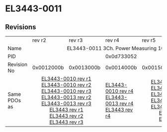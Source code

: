 # EL3443-0011

## Revisions
<table>
<tr>
<td></td>
<td>rev r2</td>
<td>rev r3</td>
<td>rev r4</td>
<td>rev r5</td>
<td>rev r6</td>
</tr>
<tr>
<td>Name</td>
<td colspan=5 align="center">EL3443-0011 3Ch. Power Measuring 100mA</td>
</tr>
<tr>
<td>PID</td>
<td colspan=5 align="center">0x0d733052</td>
</tr>
<tr>
<td>Revision No</td>
<td>0x0012000b</td>
<td>0x0013000b</td>
<td>0x0014000b</td>
<td>0x0015000b</td>
<td>0x0016000b</td>
</tr>
<tr>
<td>Same PDOs as</td>
<td colspan=2 align="center"><a href="EL3443-0010.md">EL3443-0010 rev r1</a><br/><a href="EL3443-0010.md">EL3443-0010 rev r2</a><br/><a href="EL3443-0010.md">EL3443-0010 rev r3</a><br/><a href="EL3443-0013.md">EL3443-0013 rev r2</a><br/><a href="EL3443-0013.md">EL3443-0013 rev r3</a><br/><a href="EL3443.md">EL3443 rev r1</a><br/><a href="EL3443.md">EL3443 rev r2</a><br/><a href="EL3443.md">EL3443 rev r3</a></td>
<td><a href="EL3443-0010.md">EL3443-0010 rev r4</a><br/><a href="EL3443-0013.md">EL3443-0013 rev r4</a><br/><a href="EL3443.md">EL3443 rev r4</a></td>
<td colspan=2 align="center"><a href="EL3443-0010.md">EL3443-0010 rev r5</a><br/><a href="EL3443-0010.md">EL3443-0010 rev r6</a><br/><a href="EL3443-0013.md">EL3443-0013 rev r5</a><br/><a href="EL3443-0013.md">EL3443-0013 rev r6</a><br/><a href="EL3443-0020.md">EL3443-0020 rev r6</a><br/><a href="EL3443.md">EL3443 rev r5</a><br/><a href="EL3443.md">EL3443 rev r6</a></td>
</tr>
</table>
